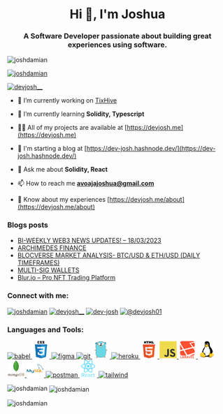 <h1 align="center">Hi 👋, I'm Joshua</h1>
<h3 align="center">A Software Developer passionate about building great experiences using software.</h3>

<p align="left"> <img src="https://komarev.com/ghpvc/?username=joshdamian&label=Profile%20views&color=0e75b6&style=flat" alt="joshdamian" /> </p>

<p align="left"> <a href="https://github.com/ryo-ma/github-profile-trophy"><img src="https://github-profile-trophy.vercel.app/?username=joshdamian" alt="joshdamian" /></a> </p>

<p align="left"> <a href="https://twitter.com/devjosh__" target="blank"><img src="https://img.shields.io/twitter/follow/devjosh__?logo=twitter&style=for-the-badge" alt="devjosh__" /></a> </p>

- 🔭 I’m currently working on [TixHive](https://tixhive.com)

- 🌱 I’m currently learning **Solidity, Typescript**

- 👨‍💻 All of my projects are available at [https://devjosh.me](https://devjosh.me)

- 📝 I'm starting a blog at [https://dev-josh.hashnode.dev/](https://dev-josh.hashnode.dev/)

- 💬 Ask me about **Solidity, React**

- 📫 How to reach me **avoajajoshua@gmail.com**

- 📄 Know about my experiences [https://devjosh.me/about](https://devjosh.me/about)

### Blogs posts
<!-- BLOG-POST-LIST:START -->
- [BI-WEEKLY WEB3 NEWS UPDATES! – 18/03/2023](https://blog.blocverse.com/bi-weekly-web3-news-updates-18-03-2023/)
- [ARCHIMEDES FINANCE](https://blog.blocverse.com/dapp-review-archimedes/)
- [BLOCVERSE MARKET ANALYSIS- BTC/USD &amp; ETH/USD &lpar;DAILY TIMEFRAMES&rpar;](https://blog.blocverse.com/market-analysis-13-03-2023/)
- [MULTI-SIG WALLETS](https://blog.blocverse.com/blog-blocverse-com-multi-sig-wallets/)
- [Blur.io – Pro NFT Trading Platform](https://blog.blocverse.com/dapp-review-blur-io/)
<!-- BLOG-POST-LIST:END -->

<h3 align="left">Connect with me:</h3>
<p align="left">
<a href="https://dev.to/joshdamian" target="blank"><img align="center" src="https://raw.githubusercontent.com/rahuldkjain/github-profile-readme-generator/master/src/images/icons/Social/devto.svg" alt="joshdamian" height="30" width="40" /></a>
<a href="https://twitter.com/devjosh__" target="blank"><img align="center" src="https://raw.githubusercontent.com/rahuldkjain/github-profile-readme-generator/master/src/images/icons/Social/twitter.svg" alt="devjosh__" height="30" width="40" /></a>
<a href="https://linkedin.com/in/dev-josh" target="blank"><img align="center" src="https://raw.githubusercontent.com/rahuldkjain/github-profile-readme-generator/master/src/images/icons/Social/linked-in-alt.svg" alt="dev-josh" height="30" width="40" /></a>
<a href="https://hashnode.com/@devjosh01" target="blank"><img align="center" src="https://raw.githubusercontent.com/rahuldkjain/github-profile-readme-generator/master/src/images/icons/Social/hashnode.svg" alt="@devjosh01" height="30" width="40" /></a>
</p>

<h3 align="left">Languages and Tools:</h3>
<p align="left"> <a href="https://babeljs.io/" target="_blank" rel="noreferrer"> <img src="https://www.vectorlogo.zone/logos/babeljs/babeljs-icon.svg" alt="babel" width="40" height="40"/> </a> <a href="https://www.w3schools.com/css/" target="_blank" rel="noreferrer"> <img src="https://raw.githubusercontent.com/devicons/devicon/master/icons/css3/css3-original-wordmark.svg" alt="css3" width="40" height="40"/> </a> <a href="https://www.figma.com/" target="_blank" rel="noreferrer"> <img src="https://www.vectorlogo.zone/logos/figma/figma-icon.svg" alt="figma" width="40" height="40"/> </a> <a href="https://git-scm.com/" target="_blank" rel="noreferrer"> <img src="https://www.vectorlogo.zone/logos/git-scm/git-scm-icon.svg" alt="git" width="40" height="40"/> </a> <a href="https://golang.org" target="_blank" rel="noreferrer"> <img src="https://raw.githubusercontent.com/devicons/devicon/master/icons/go/go-original.svg" alt="go" width="40" height="40"/> </a> <a href="https://heroku.com" target="_blank" rel="noreferrer"> <img src="https://www.vectorlogo.zone/logos/heroku/heroku-icon.svg" alt="heroku" width="40" height="40"/> </a> <a href="https://www.w3.org/html/" target="_blank" rel="noreferrer"> <img src="https://raw.githubusercontent.com/devicons/devicon/master/icons/html5/html5-original-wordmark.svg" alt="html5" width="40" height="40"/> </a> <a href="https://developer.mozilla.org/en-US/docs/Web/JavaScript" target="_blank" rel="noreferrer"> <img src="https://raw.githubusercontent.com/devicons/devicon/master/icons/javascript/javascript-original.svg" alt="javascript" width="40" height="40"/> </a> <a href="https://laravel.com/" target="_blank" rel="noreferrer"> <img src="https://raw.githubusercontent.com/devicons/devicon/master/icons/laravel/laravel-plain-wordmark.svg" alt="laravel" width="40" height="40"/> </a> <a href="https://www.linux.org/" target="_blank" rel="noreferrer"> <img src="https://raw.githubusercontent.com/devicons/devicon/master/icons/linux/linux-original.svg" alt="linux" width="40" height="40"/> </a> <a href="https://www.mongodb.com/" target="_blank" rel="noreferrer"> <img src="https://raw.githubusercontent.com/devicons/devicon/master/icons/mongodb/mongodb-original-wordmark.svg" alt="mongodb" width="40" height="40"/> </a> <a href="https://www.mysql.com/" target="_blank" rel="noreferrer"> <img src="https://raw.githubusercontent.com/devicons/devicon/master/icons/mysql/mysql-original-wordmark.svg" alt="mysql" width="40" height="40"/> </a> <a href="https://postman.com" target="_blank" rel="noreferrer"> <img src="https://www.vectorlogo.zone/logos/getpostman/getpostman-icon.svg" alt="postman" width="40" height="40"/> </a> <a href="https://reactjs.org/" target="_blank" rel="noreferrer"> <img src="https://raw.githubusercontent.com/devicons/devicon/master/icons/react/react-original-wordmark.svg" alt="react" width="40" height="40"/> </a> <a href="https://tailwindcss.com/" target="_blank" rel="noreferrer"> <img src="https://www.vectorlogo.zone/logos/tailwindcss/tailwindcss-icon.svg" alt="tailwind" width="40" height="40"/> </a> </p>

<p><img align="left" src="https://github-readme-stats.vercel.app/api/top-langs?username=joshdamian&show_icons=true&locale=en&layout=compact&langs_count=10" alt="joshdamian" /></p>

<p>&nbsp;<img align="center" src="https://github-readme-stats.vercel.app/api?username=joshdamian&show_icons=true&locale=en&count_private=true&count_public=true" alt="joshdamian" /></p>

<p><img align="center" src="https://github-readme-streak-stats.herokuapp.com/?user=joshdamian&" alt="joshdamian" /></p>
